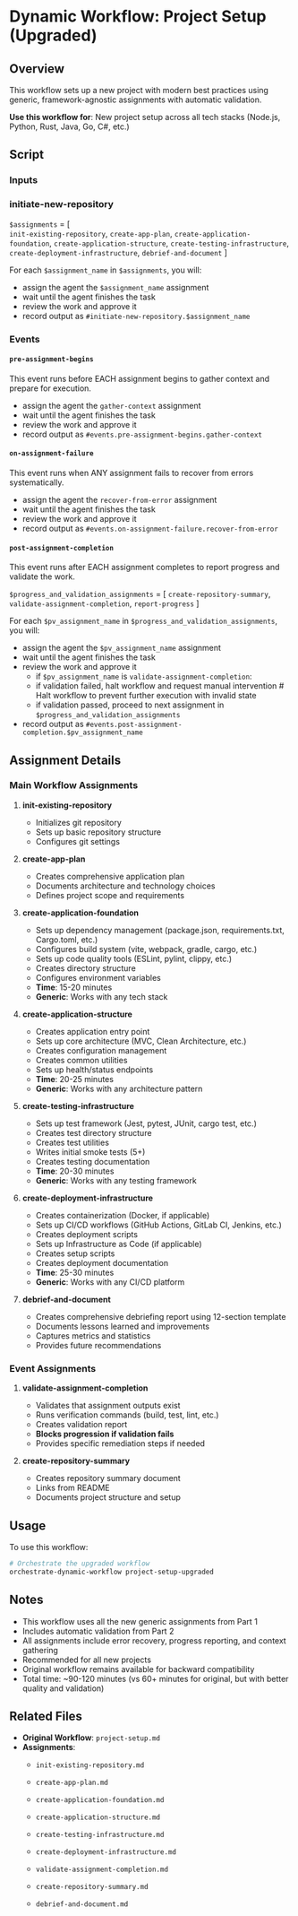 # Dynamic Workflow: Project Setup (Upgraded)

## Overview

This workflow sets up a new project with modern best practices using generic, framework-agnostic assignments with automatic validation.

**Use this workflow for**: New project setup across all tech stacks (Node.js, Python, Rust, Java, Go, C#, etc.)

## Script

### Inputs

### initiate-new-repository

`$assignments` = [  
                    `init-existing-repository`,
                    `create-app-plan`,
                    `create-application-foundation`,
                    `create-application-structure`,
                    `create-testing-infrastructure`,
                    `create-deployment-infrastructure`,
                    `debrief-and-document`
                 ]

For each `$assignment_name` in `$assignments`, you will:
   - assign the agent the `$assignment_name` assignment
   - wait until the agent finishes the task
   - review the work and approve it
   - record output as `#initiate-new-repository.$assignment_name`

### Events

#### `pre-assignment-begins`

This event runs before EACH assignment begins to gather context and prepare for execution.

- assign the agent the `gather-context` assignment
- wait until the agent finishes the task
- review the work and approve it
- record output as `#events.pre-assignment-begins.gather-context`

#### `on-assignment-failure`

This event runs when ANY assignment fails to recover from errors systematically.

- assign the agent the `recover-from-error` assignment
- wait until the agent finishes the task
- review the work and approve it
- record output as `#events.on-assignment-failure.recover-from-error`

#### `post-assignment-completion`

This event runs after EACH assignment completes to report progress and validate the work.

`$progress_and_validation_assignments` = [
                     `create-repository-summary`,     
                     `validate-assignment-completion`,
                     `report-progress`
                 ]

For each `$pv_assignment_name` in `$progress_and_validation_assignments`, you will:
   - assign the agent the `$pv_assignment_name` assignment
   - wait until the agent finishes the task
   - review the work and approve it
     - if `$pv_assignment_name` is `validate-assignment-completion`:
     - if validation failed, halt workflow and request manual intervention # Halt workflow to prevent further execution with invalid state
     - if validation passed, proceed to next assignment in `$progress_and_validation_assignments`
   - record output as `#events.post-assignment-completion.$pv_assignment_name`

## Assignment Details

### Main Workflow Assignments

1. **init-existing-repository**
   - Initializes git repository
   - Sets up basic repository structure
   - Configures git settings

2. **create-app-plan**
   - Creates comprehensive application plan
   - Documents architecture and technology choices
   - Defines project scope and requirements

3. **create-application-foundation**
   - Sets up dependency management (package.json, requirements.txt, Cargo.toml, etc.)
   - Configures build system (vite, webpack, gradle, cargo, etc.)
   - Sets up code quality tools (ESLint, pylint, clippy, etc.)
   - Creates directory structure
   - Configures environment variables
   - **Time**: 15-20 minutes
   - **Generic**: Works with any tech stack

4. **create-application-structure**
   - Creates application entry point
   - Sets up core architecture (MVC, Clean Architecture, etc.)
   - Creates configuration management
   - Creates common utilities
   - Sets up health/status endpoints
   - **Time**: 20-25 minutes
   - **Generic**: Works with any architecture pattern

5. **create-testing-infrastructure**
   - Sets up test framework (Jest, pytest, JUnit, cargo test, etc.)
   - Creates test directory structure
   - Creates test utilities
   - Writes initial smoke tests (5+)
   - Creates testing documentation
   - **Time**: 20-30 minutes
   - **Generic**: Works with any testing framework

6. **create-deployment-infrastructure**
   - Creates containerization (Docker, if applicable)
   - Sets up CI/CD workflows (GitHub Actions, GitLab CI, Jenkins, etc.)
   - Creates deployment scripts
   - Sets up Infrastructure as Code (if applicable)
   - Creates setup scripts
   - Creates deployment documentation
   - **Time**: 25-30 minutes
   - **Generic**: Works with any CI/CD platform

7. **debrief-and-document**
   - Creates comprehensive debriefing report using 12-section template
   - Documents lessons learned and improvements
   - Captures metrics and statistics
   - Provides future recommendations

### Event Assignments

1. **validate-assignment-completion**
   - Validates that assignment outputs exist
   - Runs verification commands (build, test, lint, etc.)
   - Creates validation report
   - **Blocks progression if validation fails**
   - Provides specific remediation steps if needed

2. **create-repository-summary**
   - Creates repository summary document
   - Links from README
   - Documents project structure and setup

## Usage

To use this workflow:

```bash
# Orchestrate the upgraded workflow
orchestrate-dynamic-workflow project-setup-upgraded
```

## Notes

- This workflow uses all the new generic assignments from Part 1
- Includes automatic validation from Part 2
- All assignments include error recovery, progress reporting, and context gathering
- Recommended for all new projects
- Original workflow remains available for backward compatibility
- Total time: ~90-120 minutes (vs 60+ minutes for original, but with better quality and validation)

## Related Files

- **Original Workflow**: `project-setup.md`
- **Assignments**: 
  - `init-existing-repository.md`
  - `create-app-plan.md`
  - `create-application-foundation.md`
  - `create-application-structure.md`
  - `create-testing-infrastructure.md`
  - `create-deployment-infrastructure.md`
  
  - `validate-assignment-completion.md`
  - `create-repository-summary.md`
  - `debrief-and-document.md`
